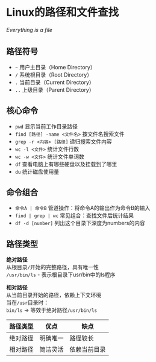 # Linux的路径和文件查找
###### Everything is a file

## 路径符号
+ `~` 用户主目录（Home Directory）
+ `/` 系统根目录（Root Directory）
+ `.` 当前目录（Current Directory）
+ `..` 上级目录（Parent Directory）

## 核心命令
+ `pwd` 显示当前工作目录路径
+ `find [路径] -name <文件名>` 按文件名搜索文件
+ `grep -r <内容> [路径]` 递归搜索文件内容
+ `wc -l <文件>` 统计文件行数
+ `wc -w <文件>` 统计文件单词数
+ `df` 查看电脑上有哪些硬盘以及挂载到了哪里
+ `du` 统计磁盘使用量
## 命令组合
+ `命令A | 命令B` 管道操作：将命令A的输出作为命令B的输入
+ `find | grep | wc` 常见组合：查找文件后统计结果
+ `df -d [number]` 列出这个目录下深度为numbers的内容 
## 路径类型
**绝对路径**  
从根目录`/`开始的完整路径，具有唯一性  
`/usr/bin/ls` - 表示根目录下usr/bin中的ls程序

**相对路径**  
从当前目录开始的路径，依赖上下文环境  
当在`/usr`目录时：  
`bin/ls` → 等效于绝对路径`/usr/bin/ls`

| 路径类型 | 优点 | 缺点 |
|---------|------|------|
| 绝对路径 | 明确唯一 | 路径较长 |
| 相对路径 | 简洁灵活 | 依赖当前目录 |



